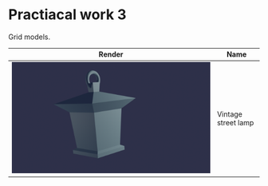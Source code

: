 # Practiacal work 3

Grid models.

| Render                            | Name                |
| --------------------------------- | ------------------- |
| ![image](./VintageStreetLamp.png) | Vintage street lamp |

